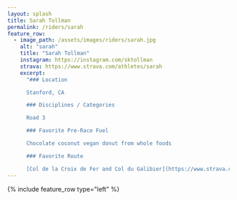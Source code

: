 ```yaml
---
layout: splash
title: Sarah Tollman
permalink: /riders/sarah
feature_row:
  - image_path: /assets/images/riders/sarah.jpg
    alt: "sarah"
    title: "Sarah Tollman"
    instagram: https://instagram.com/sktollman
    strava: https://www.strava.com/athletes/sarah
    excerpt:
      "### Location

      Stanford, CA

      ### Disciplines / Categories

      Road 3

      ### Favorite Pre-Race Fuel

      Chocolate coconut vegan donut from whole foods

      ### Favorite Route

      [Col de la Croix de Fer and Col du Galibier](https://www.strava.com/activities/1852685848)"
---
```


{% include feature_row type="left" %}
